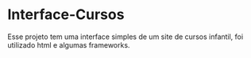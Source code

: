 # Interface-Cursos
Esse projeto tem uma interface simples de um site de cursos infantil, foi utilizado html e algumas frameworks.